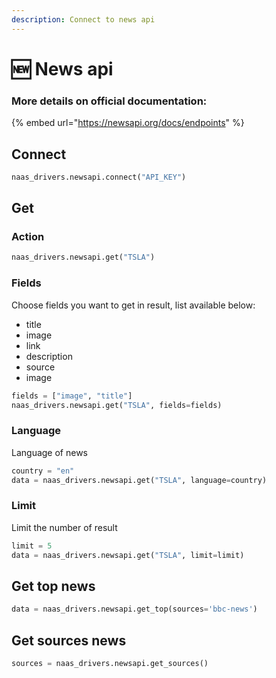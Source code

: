 ```yaml
---
description: Connect to news api
---
```


# 🆕 News api

### More details on official documentation:

{% embed url="https://newsapi.org/docs/endpoints" %}

## Connect

```python
naas_drivers.newsapi.connect("API_KEY")
```

## Get

### Action

```python
naas_drivers.newsapi.get("TSLA")
```

### Fields

Choose fields you want to get in result, list available below:

* title
* image
* link
* description
* source
* image

```python
fields = ["image", "title"]
naas_drivers.newsapi.get("TSLA", fields=fields)
```

### Language

Language of news

```python
country = "en"
data = naas_drivers.newsapi.get("TSLA", language=country)
```

### Limit

Limit the number of result 

```python
limit = 5
data = naas_drivers.newsapi.get("TSLA", limit=limit)
```

## Get top news

```python
data = naas_drivers.newsapi.get_top(sources='bbc-news')
```

## Get sources news

```python
sources = naas_drivers.newsapi.get_sources()
```

